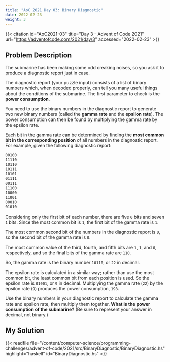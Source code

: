 ```yaml
---
title: "AoC 2021 Day 03: Binary Diagnostic"
date: 2022-02-23
weight: 3
---
```


{{< citation
    id="AoC2021-03"
    title="Day 3 - Advent of Code 2021"
    url="https://adventofcode.com/2021/day/3"
    accessed="2022-02-23" >}}

## Problem Description

The submarine has been making some odd creaking noises, so you ask it to
produce a diagnostic report just in case.

The diagnostic report (your puzzle input) consists of a list of binary
numbers which, when decoded properly, can tell you many useful things
about the conditions of the submarine. The first parameter to check is
the **power consumption**.

You need to use the binary numbers in the diagnostic report to generate
two new binary numbers (called the **gamma rate** and the **epsilon
rate**). The power consumption can then be found by multiplying the
gamma rate by the epsilon rate.

Each bit in the gamma rate can be determined by finding the **most
common bit in the corresponding position** of all numbers in the
diagnostic report. For example, given the following diagnostic report:

```txt
00100
11110
10110
10111
10101
01111
00111
11100
10000
11001
00010
01010
```

Considering only the first bit of each number, there are five `0` bits
and seven `1` bits. Since the most common bit is `1`, the first bit of
the gamma rate is `1`.

The most common second bit of the numbers in the diagnostic report is
`0`, so the second bit of the gamma rate is `0`.

The most common value of the third, fourth, and fifth bits are `1`, `1`,
and `0`, respectively, and so the final bits of the gamma rate are
`110`.

So, the gamma rate is the binary number `10110`, or `22` in decimal.

The epsilon rate is calculated in a similar way; rather than use the
most common bit, the least common bit from each position is used. So the
epsilon rate is `01001`, or `9` in decimal. Multiplying the gamma rate
(`22`) by the epsilon rate (`9`) produces the power consumption, `198`.

Use the binary numbers in your diagnostic report to calculate the gamma
rate and epsilon rate, then multiply them together. **What is the power
consumption of the submarine?** (Be sure to represent your answer in
decimal, not binary.)

## My Solution

{{< readfile
    file="/content/computer-science/programming-challenges/advent-of-code/2021/src/BinaryDiagnostic/BinaryDiagnostic.hs"
    highlight="haskell"
    id="BinaryDiagnostic.hs" >}}
